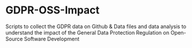 # GDPR-OSS-Impact
Scripts to collect the GDPR data on Github &amp; Data files and data analysis to understand the impact of the General Data Protection Regulation on Open-Source Software Development
